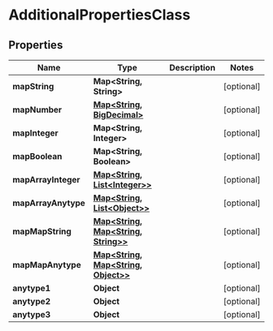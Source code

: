 

# AdditionalPropertiesClass

## Properties

Name | Type | Description | Notes
------------ | ------------- | ------------- | -------------
**mapString** | **Map&lt;String, String&gt;** |  |  [optional]
**mapNumber** | [**Map&lt;String, BigDecimal&gt;**](BigDecimal.md) |  |  [optional]
**mapInteger** | **Map&lt;String, Integer&gt;** |  |  [optional]
**mapBoolean** | **Map&lt;String, Boolean&gt;** |  |  [optional]
**mapArrayInteger** | [**Map&lt;String, List&lt;Integer&gt;&gt;**](List.md) |  |  [optional]
**mapArrayAnytype** | [**Map&lt;String, List&lt;Object&gt;&gt;**](List.md) |  |  [optional]
**mapMapString** | [**Map&lt;String, Map&lt;String, String&gt;&gt;**](Map.md) |  |  [optional]
**mapMapAnytype** | [**Map&lt;String, Map&lt;String, Object&gt;&gt;**](Map.md) |  |  [optional]
**anytype1** | **Object** |  |  [optional]
**anytype2** | **Object** |  |  [optional]
**anytype3** | **Object** |  |  [optional]



